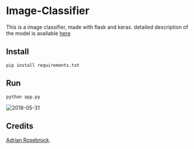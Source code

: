 # Image-Classifier
This is a image classifier, made with flask and keras. detailed description of the model is available [here](https://blog.keras.io/building-a-simple-keras-deep-learning-rest-api.html) 

## Install
`pip install requirements.txt`

## Run
`python app.py`

![2018-05-31](https://user-images.githubusercontent.com/30196830/40755603-ab1ac05c-649c-11e8-8d25-68acf9d89b3d.png)


## Credits
[Adrian Rosebrock](https://github.com/jrosebr1/simple-keras-rest-api).
